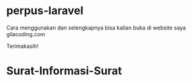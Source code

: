 # perpus-laravel
Cara menggunakan dan selengkapnya bisa kalian buka di website saya gilacoding.com

Terimakasih!
# Surat-Informasi-Surat
